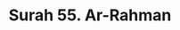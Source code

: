 ---
title       : "Surah 55. Ar-Rahman"
DATE        : 7/25/2018 9:18:17 AM
draft       : false
TYPE        : "quran"
layout      : "surah"
BookCode    : "ARB"
SurahNumber : "55"
TotalAyah   : "78"
---